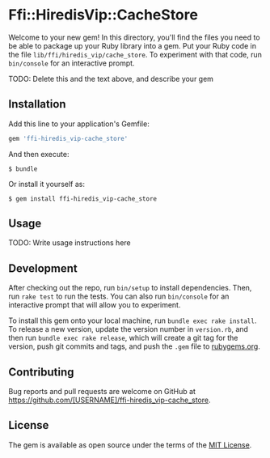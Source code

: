 # Ffi::HiredisVip::CacheStore

Welcome to your new gem! In this directory, you'll find the files you need to be able to package up your Ruby library into a gem. Put your Ruby code in the file `lib/ffi/hiredis_vip/cache_store`. To experiment with that code, run `bin/console` for an interactive prompt.

TODO: Delete this and the text above, and describe your gem

## Installation

Add this line to your application's Gemfile:

```ruby
gem 'ffi-hiredis_vip-cache_store'
```

And then execute:

    $ bundle

Or install it yourself as:

    $ gem install ffi-hiredis_vip-cache_store

## Usage

TODO: Write usage instructions here

## Development

After checking out the repo, run `bin/setup` to install dependencies. Then, run `rake test` to run the tests. You can also run `bin/console` for an interactive prompt that will allow you to experiment.

To install this gem onto your local machine, run `bundle exec rake install`. To release a new version, update the version number in `version.rb`, and then run `bundle exec rake release`, which will create a git tag for the version, push git commits and tags, and push the `.gem` file to [rubygems.org](https://rubygems.org).

## Contributing

Bug reports and pull requests are welcome on GitHub at https://github.com/[USERNAME]/ffi-hiredis_vip-cache_store.


## License

The gem is available as open source under the terms of the [MIT License](http://opensource.org/licenses/MIT).

